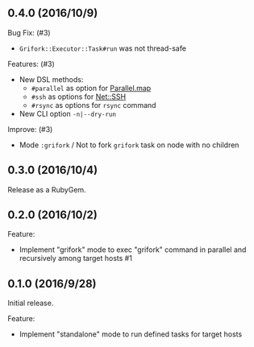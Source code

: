## 0.4.0 (2016/10/9)

Bug Fix: (#3)

- `Grifork::Executor::Task#run` was not thread-safe

Features: (#3)

- New DSL methods:
  - `#parallel` as option for [Parallel.map](https://github.com/grosser/parallel)
  - `#ssh` as options for [Net::SSH](https://github.com/net-ssh/net-ssh)
  - `#rsync` as options for `rsync` command
- New CLI option `-n|--dry-run`

Improve: (#3)

- Mode `:grifork` / Not to fork `grifork` task on node with no children

## 0.3.0 (2016/10/4)

Release as a RubyGem.

## 0.2.0 (2016/10/2)

Feature:

- Implement "grifork" mode to exec "grifork" command in parallel and recursively
  among target hosts #1

## 0.1.0 (2016/9/28)

Initial release.

Feature:

- Implement "standalone" mode to run defined tasks for target hosts
